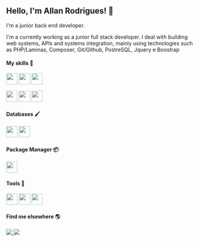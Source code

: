 ## Hello, I'm Allan Rodrigues! 👋
 
I'm a junior back end developer.
  
I'm a currently working as a junior full stack developer. I deal with building web systems, APIs and systems integration, mainly using technologies such as   PHP/Laminas, Composer, Git/Github, PostreSQL, Jquery e Boostrap

#### My skills 🚀

<p>
   <img src="https://img.shields.io/badge/PHP-777BB4?style=for-the-badge&logo=php&logoColor=white" height="30"/>
   <img src="https://img.shields.io/badge/Zend3/Laminas-5B8347?style=for-the-badge&logo=zend&logoColor=white" height="30"/>
   <img src="https://img.shields.io/badge/Laravel-FF2D20?style=for-the-badge&logo=laravel&logoColor=white" height="30"/>
</p>

<p>
   <img src="https://img.shields.io/badge/Jquery-073763?style=for-the-badge&logo=jquery&logoColor=white" height="30"/>
   <img src="https://img.shields.io/badge/bootstrap-563d7c?style=for-the-badge&logo=bootstrap&logoColor=white" height="30"/>
    <img src="https://img.shields.io/badge/C%2B%2B-00599C?style=for-the-badge&logo=c%2B%2B&logoColor=white" height="30"/>
</p>

#### Databases 🖌️

<p>
<!-- <img src="https://img.shields.io/badge/MySQL-00000F?style=for-the-badge&logo=mysql&logoColor=white" height="30"/> -->
<img src="https://img.shields.io/badge/MariaDB-01529E?style=for-the-badge&logo=mariadb&logoColor=white" height="30"/>
 <img src="https://img.shields.io/badge/PostgreSQL-316192?style=for-the-badge&logo=postgresql&logoColor=white" height="30"/>
</p>

#### Package Manager 📦
<p>
    <img src="https://img.shields.io/badge/Composer-885630?style=for-the-badge&logo=composer&logoColor=white" height="30"/>
</p>

#### Tools 🧰
<p>
     <img src="https://img.shields.io/badge/Docker-2CA5E0?style=for-the-badge&logo=docker&logoColor=white" height="30"/>
     <img src="http://img.shields.io/badge/-Git-F1502F?style=for-the-badge&logo=git&logoColor=white" height="30"/>
     <img src="http://img.shields.io/badge/-Github-000000?style=for-the-badge&logo=github&logoColor=white" height="30"/>
</p>

#### Find me elsewhere 🌎

<p>
<a href="https://www.linkedin.com/in/allanrodriguesmachado/" alt="LinkedIn" target="_blank">
    <img src="https://img.shields.io/badge/-LinkedIn-blue?style=for-the-badge&logo=Linkedin&logoColor=white" />
</a>

<a href="[https://dev.to/allanrodriguesmachado](https://dev.to/allanrodriguesmachado)" alt="Dev.To" target="_blank">
    <img src="https://img.shields.io/badge/dev.to-black?style=for-the-badge&logo=dev.to&logoColor=logoColor=white" />
</a>
</p>

<!-- https://github.com/iuricode/README-template/blob/main/badges/badges.md -->
